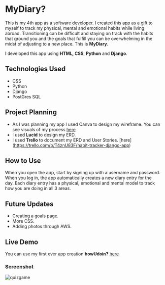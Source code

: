 # MyDiary?
This is my 4th app as a software developer. I created this app as a gift to myself to track my physical, mental and emotional habits while living abroad. Transitioning can be difficult and staying on track with the habits that ground you and the goals that fulfill you can be overwhelming in the midst of adjusting to a new place. This is **MyDiary**.

I developed this app using **HTML, CSS**, **Python** and **Django**.
## Technologies Used
* CSS
* Python
* Django
* PostGres SQL




## Project Planning
* As I was planning my app I used Canva to design my wireframe. You can see visuals of my process [here](https://www.canva.com/design/DAGSpGhN4r0/qA3auPGdVKYLbq01p-bLKg/edit?utm_content=DAGSpGhN4r0&utm_campaign=designshare&utm_medium=link2&utm_source=sharebutton)
* I used **Lucid** to design my ERD.
* I used **Trello** to document my ERD and User Stories. [here]
(https://trello.com/b/T4znU83F/habit-tracker-django-app) 



## How to Use
When you open the app, start by signing up with a username and password. When you log in, the app automatically creates a new diary entry for the day. Each diary entry has a physical, emotional and mental model to track how you are doing in all 3 areas. 

## Future Updates
* Creating a goals page. 
* More CSS. 
* Adding photos through AWS.


## Live Demo
You can use my first ever app creation **howUdoin?** [here](https://howudoin-fa786f7b4a41.herokuapp.com/)

### Screenshot
![quizgame](howUdoin.png)
